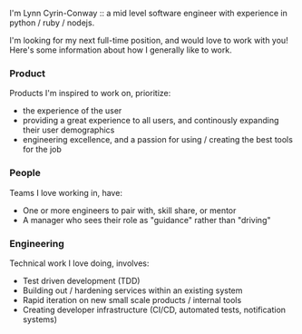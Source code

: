 I'm Lynn Cyrin-Conway :: a mid level software engineer with experience in python / ruby / nodejs.

I'm looking for my next full-time position, and would love to work with you! Here's some information about how I generally like to work.

### Product

Products I'm inspired to work on, prioritize:

- the experience of the user
- providing a great experience to all users, and continously expanding their user demographics
- engineering excellence, and a passion for using / creating the best tools for the job

### People

Teams I love working in, have:

- One or more engineers to pair with, skill share, or mentor
- A manager who sees their role as "guidance" rather than "driving"

### Engineering

Technical work I love doing, involves:

- Test driven development (TDD)
- Building out / hardening services within an existing system
- Rapid iteration on new small scale products / internal tools
- Creating developer infrastructure (CI/CD, automated tests, notification systems)
